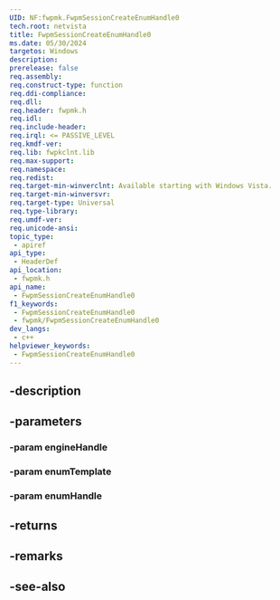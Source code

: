 ```yaml
---
UID: NF:fwpmk.FwpmSessionCreateEnumHandle0
tech.root: netvista
title: FwpmSessionCreateEnumHandle0
ms.date: 05/30/2024
targetos: Windows
description: 
prerelease: false
req.assembly: 
req.construct-type: function
req.ddi-compliance: 
req.dll: 
req.header: fwpmk.h
req.idl: 
req.include-header: 
req.irql: <= PASSIVE_LEVEL
req.kmdf-ver: 
req.lib: fwpkclnt.lib
req.max-support: 
req.namespace: 
req.redist: 
req.target-min-winverclnt: Available starting with Windows Vista.
req.target-min-winversvr: 
req.target-type: Universal
req.type-library: 
req.umdf-ver: 
req.unicode-ansi: 
topic_type:
 - apiref
api_type:
 - HeaderDef
api_location:
 - fwpmk.h
api_name:
 - FwpmSessionCreateEnumHandle0
f1_keywords:
 - FwpmSessionCreateEnumHandle0
 - fwpmk/FwpmSessionCreateEnumHandle0
dev_langs:
 - c++
helpviewer_keywords:
 - FwpmSessionCreateEnumHandle0
---
```


## -description

## -parameters

### -param engineHandle

### -param enumTemplate

### -param enumHandle

## -returns

## -remarks

## -see-also

